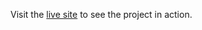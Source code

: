 Visit the [live site]([http://your-live-site-url.com](https://mominur-sumon.github.io/assignment-01/)) to see the project in action.
